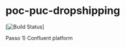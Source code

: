 # poc-puc-dropshipping

[![Build Status](https://github.com/lucasmarfe/poc-puc-dropshipping.git)]

Passo 1) Confluent platform
